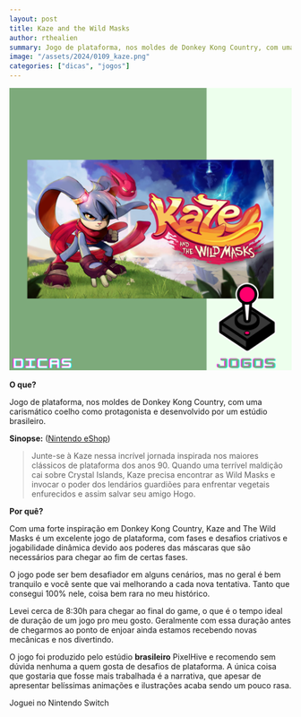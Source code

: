 ```yaml
---
layout: post
title: Kaze and the Wild Masks
author: rthealien
summary: Jogo de plataforma, nos moldes de Donkey Kong Country, com uma carismático coelho como protagonista e desenvolvido por um estúdio brasileiro.
image: "/assets/2024/0109_kaze.png"
categories: ["dicas", "jogos"]
---
```



![Imagem](/assets/2024/0109_kaze.png)

**O que?**

Jogo de plataforma, nos moldes de Donkey Kong Country, com uma carismático coelho como protagonista e desenvolvido por um estúdio brasileiro.

**Sinopse:** ([Nintendo eShop])

>Junte-se à Kaze nessa incrível jornada inspirada nos maiores clássicos de plataforma dos anos 90. Quando uma terrível maldição cai sobre Crystal Islands, Kaze precisa encontrar as Wild Masks e invocar o poder dos lendários guardiões para enfrentar vegetais enfurecidos e assim salvar seu amigo Hogo.

**Por quê?**

Com uma forte inspiração em Donkey Kong Country, Kaze and The Wild Masks é um excelente jogo de plataforma, com fases e desafios criativos e jogabilidade dinâmica devido aos poderes das máscaras que são necessários para chegar ao fim de certas fases.

O jogo pode ser bem desafiador em alguns cenários, mas no geral é bem tranquilo e você sente que vai melhorando a cada nova tentativa. Tanto que consegui 100% nele, coisa bem rara no meu histórico.

Levei cerca de 8:30h para chegar ao final do game, o que é o tempo ideal de duração de um jogo pro meu gosto. Geralmente com essa duração antes de chegarmos ao ponto de enjoar ainda estamos recebendo novas mecânicas e nos divertindo.

O jogo foi produzido pelo estúdio **brasileiro** PixelHive e recomendo sem dúvida nenhuma a quem gosta de desafios de plataforma. A única coisa que gostaria que fosse mais trabalhada é a narrativa, que apesar de apresentar belíssimas animações e ilustrações acaba sendo um pouco rasa.

Joguei no Nintendo Switch

[Nintendo eShop]:https://www.nintendo.com/pt-br/store/products/kaze-and-the-wild-masks-switch/
